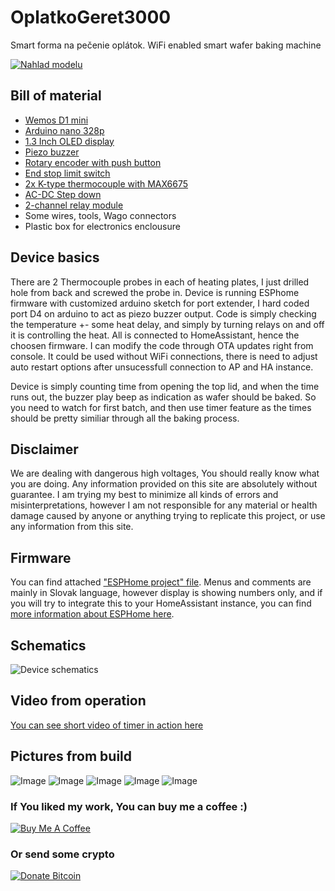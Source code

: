 # OplatkoGeret3000
Smart forma na pečenie oplátok. WiFi enabled smart wafer baking machine

[![Nahlad modelu](Image/model.jpg)](https://a360.co/2Is4yyU)

## Bill of material
* [Wemos D1 mini](http://s.click.aliexpress.com/e/b7xoMFF6) 
* [Arduino nano 328p](https://www.aliexpress.com/item/4000579100527.html?spm=a2g0o.productlist.0.0.57261a30WA0Gey&algo_pvid=12c55386-1d85-48d8-b2ce-908c0baa45c3&algo_expid=12c55386-1d85-48d8-b2ce-908c0baa45c3-1&btsid=2100bb5116050128564686494e23b9&ws_ab_test=searchweb0_0,searchweb201602_,searchweb201603_) 
* [1.3 Inch OLED display](https://www.aliexpress.com/item/32844104782.html?spm=a2g0s.9042311.0.0.27424c4deUlMyz) 
* [Piezo buzzer](https://www.aliexpress.com/item/4000148640191.html?spm=a2g0o.productlist.0.0.1d2e581b0iR48q&algo_pvid=0c11f333-293e-4d22-91fb-aa024dacc5d9&algo_expid=0c11f333-293e-4d22-91fb-aa024dacc5d9-1&btsid=2100bb4c16050129639998410e2c78&ws_ab_test=searchweb0_0,searchweb201602_,searchweb201603_) 
* [Rotary encoder with push button](https://www.aliexpress.com/item/32829191434.html?spm=a2g0o.productlist.0.0.22cb4e993UFooZ&algo_pvid=239d5382-3347-472b-84e7-979b383e687e&algo_expid=239d5382-3347-472b-84e7-979b383e687e-29&btsid=0b0a050116050130080311446edede&ws_ab_test=searchweb0_0,searchweb201602_,searchweb201603_) 
* [End stop limit switch](https://www.aliexpress.com/item/4000905809810.html?spm=a2g0o.productlist.0.0.52ac3879h9EBwM&algo_pvid=fa7fe20c-a1ea-4e2b-b786-e8fb13fdc180&algo_expid=fa7fe20c-a1ea-4e2b-b786-e8fb13fdc180-4&btsid=2100bb4c16050130537235319e2c79&ws_ab_test=searchweb0_0,searchweb201602_,searchweb201603_) 
* [2x K-type thermocouple with MAX6675](https://www.aliexpress.com/item/32850697464.html?spm=a2g0s.9042311.0.0.27424c4dzQOdiu) 
* [AC-DC Step down ](https://www.aliexpress.com/item/4001240949958.html?spm=a2g0o.productlist.0.0.49a56129P7ufWQ&algo_pvid=bee91c9f-5a57-48ad-99f6-07415bee63ad&algo_expid=bee91c9f-5a57-48ad-99f6-07415bee63ad-0&btsid=2100bb5116050131966227386e23cd&ws_ab_test=searchweb0_0,searchweb201602_,searchweb201603_) 
* [2-channel relay module](https://www.aliexpress.com/item/32725043697.html?spm=a2g0o.productlist.0.0.4401bef4xf6H0a&algo_pvid=8b19abc8-264d-4357-b6a9-33dfbb518655&algo_expid=8b19abc8-264d-4357-b6a9-33dfbb518655-3&btsid=2100bdf016050132390442092e450d&ws_ab_test=searchweb0_0,searchweb201602_,searchweb201603_) 
* Some wires, tools, Wago connectors
* Plastic box for electronics enclousure

## Device basics
There are 2 Thermocouple probes in each of heating plates, I just drilled hole from back and screwed the probe in. Device is running ESPhome firmware with customized arduino sketch for port extender, I hard coded port D4 on arduino to act as piezo buzzer output. Code is simply checking the temperature +- some heat delay, and simply by turning relays on and off it is controlling the heat. All is connected to HomeAssistant, hence the choosen firmware. I can modify the code through OTA updates right from console. It could be used without WiFi connections, there is need to adjust auto restart options after unsucessfull connection to AP and HA instance. 

Device is simply counting time from opening the top lid, and when the time runs out, the buzzer play beep as indication as wafer should be baked. So you need to watch for first batch, and then use timer feature as the times should be pretty similiar through all the baking process. 

## Disclaimer
We are dealing with dangerous high voltages, You should really know what you are doing. Any information provided on this site are absolutely without guarantee. I am trying my best to minimize all kinds of errors and misinterpretations, however I am not responsible for any material or health damage caused by anyone or anything trying to replicate this project, or use any information from this site.  

## Firmware
You can find attached ["ESPHome project" file](oplatkogeret.yaml). Menus and comments are mainly in Slovak language, however display is showing numbers only, and if you will try to integrate this to your HomeAssistant instance, you can find [more information about ESPHome here](https://esphome.io/).

## Schematics
![Device schematics](Image/schematic.png)

## Video from operation
[You can see short video of timer in action here](https://www.facebook.com/1228769208/videos/pcb.10217100440603012/10217100434962871/)

## Pictures from build

![Image](Image/image2.jpg)
![Image](Image/image3.jpg)
![Image](Image/image5.jpg)
![Image](Image/image1.jpg)
![Image](Image/image4.jpg)

### If You liked my work, You can buy me a coffee :)

<a class="" target="_blank" href="https://www.buymeacoffee.com/luc3as"><img src="https://lukasporubcan.sk/images/buymeacoffee.png" alt="Buy Me A Coffee" style="max-width: 217px !important;"></a>

### Or send some crypto

<a class="" target="_blank" href="https://lukasporubcan.sk/donate"><img src="https://lukasporubcan.sk/images/donatebitcoin.png" alt="Donate Bitcoin" style="max-width: 217px !important;"></a>	
			